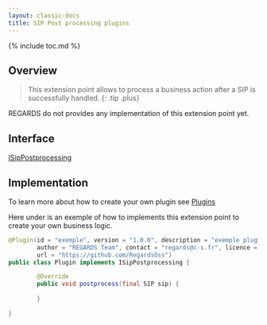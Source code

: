 ```yaml
---
layout: classic-docs
title: SIP Post processing plugins
---
```


{% include toc.md %}

## Overview

> This extension point allows to process a business action after a SIP is successfully handled.
{: .tip .plus}

REGARDS do not provides any implementation of this extension point yet.

## Interface

   [ISipPostprocessing](https://github.com/RegardsOss/regards-ingest/blob/master/ingest/ingest-domain/src/main/java/fr/cnes/regards/modules/ingest/domain/plugin/ISipPostprocessing.java)

## Implementation

To learn more about how to create your own plugin see [Plugins](/development/framework/modules/plugins/)

Here under is an exemple of how to implements this extension point to create your own business logic.

```java
@Plugin(id = "exemple", version = "1.0.0", description = "exemple plugin",
        author = "REGARDS Team", contact = "regards@c-s.fr", licence = "LGPLv3.0", owner = "CSSI",
        url = "https://github.com/RegardsOss")
public class Plugin implements ISipPostprocessing {

        @Override
        public void postprocess(final SIP sip) {
                
        }
   
}
```
